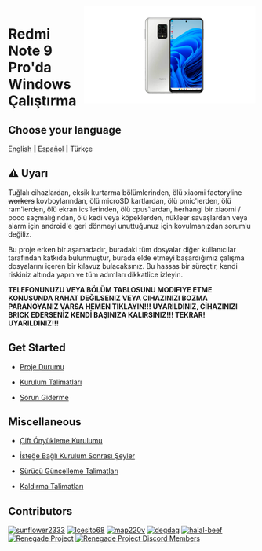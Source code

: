 <img align="right" src="https://github.com/Rubanoxd/Port-Windows-11-redmi-note-9_pro/blob/main/Miatoll.png" width="350" alt="Redmi Note 9 Pro Üzerinde Windows 11 Çalıştırma">


# Redmi Note 9 Pro'da Windows Çalıştırma

## Choose your language

[English](README.md) **|** [Español](README_ES.md) **|** Türkçe

## ⚠️ Uyarı

Tuğlalı cihazlardan, eksik kurtarma bölümlerinden, ölü xiaomi factoryline ~~workers~~ kovboylarından, ölü microSD kartlardan, ölü pmic'lerden, ölü ram'lerden, ölü ekran ics'lerinden, ölü cpus'lardan, herhangi bir xiaomi / poco saçmalığından, ölü kedi veya köpeklerden, nükleer savaşlardan veya alarm için android'e geri dönmeyi unuttuğunuz için kovulmanızdan sorumlu değiliz.

Bu proje erken bir aşamadadır, buradaki tüm dosyalar diğer kullanıcılar tarafından katkıda bulunmuştur, burada elde etmeyi başardığımız çalışma dosyalarını içeren bir kılavuz bulacaksınız. Bu hassas bir süreçtir, kendi riskiniz altında yapın ve tüm adımları dikkatlice izleyin.

**TELEFONUNUZU VEYA BÖLÜM TABLOSUNU MODIFIYE ETME KONUSUNDA RAHAT DEĞILSENIZ VEYA CIHAZINIZI BOZMA PARANOYANIZ VARSA HEMEN TIKLAYIN!!! UYARILDINIZ, CİHAZINIZI BRICK EDERSENİZ KENDİ BAŞINIZA KALIRSINIZ!!! TEKRAR! UYARILDINIZ!!!**



## Get Started

- [Proje Durumu](guide/Türkçe/durum.md)

- [Kurulum Talimatları](guide/Türkçe/1-bölümleme-tr.md)

- [Sorun Giderme](guide/Türkçe/sorun-giderme-tr.md)


## Miscellaneous

- [Çift Önyükleme Kurulumu](guide/Türkçe/çift-önyükleme-tr.md)

- [İsteğe Bağlı Kurulum Sonrası Şeyler](/README_TR.md)

- [Sürücü Güncelleme Talimatları](guide/Türkçe/güncelleme-tr.md)

- [Kaldırma Talimatları](guide/Türkçe/stoğu-geri-yükle-tr.md)

## Contributors
[<img alt="sunflower2333" src="https://images.weserv.nl/?url=https://avatars.githubusercontent.com/u/54024877?v=4&w=45&fit=cover&mask=circle&maxage=7d" />](https://github.com/sunflower2333)
[<img alt="Icesito68" src="https://images.weserv.nl/?url=https://avatars.githubusercontent.com/u/113939920?v=4&w=45&fit=cover&mask=circle&maxage=7d" />](https://github.com/Icesito68)
[<img alt="map220v" src="https://images.weserv.nl/?url=https://avatars.githubusercontent.com/u/14368485?v=4&w=45&fit=cover&mask=circle&maxage=7d" />](https://github.com/map220v)
[<img alt="degdag" src="https://images.weserv.nl/?url=https://avatars.githubusercontent.com/u/22778181?v=4&w=45&fit=cover&mask=circle&maxage=7d" />](https://github.com/degdag)
[<img alt="halal-beef" src="https://images.weserv.nl/?url=https://avatars.githubusercontent.com/u/78730004?v=4&w=45&fit=cover&mask=circle&maxage=7d" />](https://github.com/halal-beef)
[<img alt="Renegade Project" src="https://images.weserv.nl/?url=https://avatars.githubusercontent.com/u/63859504?s=200&v=4&w=45&fit=cover&mask=circle&maxage=7d" />](https://github.com/edk2-porting)
[<img alt="Renegade Project Discord Members" src="https://images.weserv.nl/?url=https://cdn.discordapp.com/icons/736563593058713690/68f67bfddf4390b11effc99917b16338.webp?size=256&w=45&fit=cover&mask=circle&maxage=7d" />](https://discord.gg/XXBWfag)
